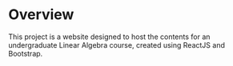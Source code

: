 # Overview

This project is a website designed to host the contents for an undergraduate Linear Algebra course, created using ReactJS and Bootstrap.